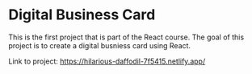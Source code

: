 # Digital Business Card

This is the first project that is part of the React course. The goal of this project is to create a digital busniess card using React.

Link to project: https://hilarious-daffodil-7f5415.netlify.app/
